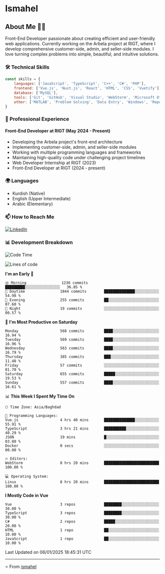 # Ismahel

## About Me 👨‍💻
Front-End Developer passionate about creating efficient and user-friendly web applications. Currently working on the Arbela project at RIGT, where I develop comprehensive customer-side, admin, and seller-side modules. I love turning complex problems into simple, beautiful, and intuitive solutions.

### 🛠️ Technical Skills
```javascript
const skills = {
    languages: ['JavaScript', 'TypeScript', 'C++', 'C#', 'PHP'],
    frontend: ['Vue.js', 'Nuxt.js', 'React', 'HTML', 'CSS', 'Vuetify'],
    database: ['MySQL'],
    tools: ['Git', 'GitHub', 'Visual Studio', 'WebStorm', 'Microsoft Office'],
    other: ['MATLAB', 'Problem Solving', 'Data Entry', 'Windows', 'Reporting']
}
```

### 💼 Professional Experience
#### Front-End Developer at RIGT (May 2024 - Present)
- Developing the Arbela project's front-end architecture
- Implementing customer-side, admin, and seller-side modules
- Working with multiple programming languages and frameworks
- Maintaining high-quality code under challenging project timelines
- Web Developer Internship at RIGT (2023)
- Front-End Developer at RIGT (2024 - present)

### 🌍 Languages
- Kurdish (Native)
- English (Upper Intermediate)
- Arabic (Elementary)

### 📫 How to Reach Me
[![LinkedIn](https://img.shields.io/badge/LinkedIn-0077B5?style=for-the-badge&logo=linkedin&logoColor=white)](https://linkedin.com/in/ismahel-zero-1053b4228)

### 📊 Development Breakdown
<!--START_SECTION:waka-->
![Code Time](http://img.shields.io/badge/Code%20Time-577%20hrs%2023%20mins-blue)

![Lines of code](https://img.shields.io/badge/From%20Hello%20World%20I%27ve%20Written-4.6%20million%20lines%20of%20code-blue)

**I'm an Early 🐤** 

```text
🌞 Morning                1236 commits        █████████░░░░░░░░░░░░░░░░   36.85 % 
🌆 Daytime                1844 commits        ██████████████░░░░░░░░░░░   54.98 % 
🌃 Evening                255 commits         ██░░░░░░░░░░░░░░░░░░░░░░░   07.60 % 
🌙 Night                  19 commits          ░░░░░░░░░░░░░░░░░░░░░░░░░   00.57 % 
```
📅 **I'm Most Productive on Saturday** 

```text
Monday                   568 commits         ████░░░░░░░░░░░░░░░░░░░░░   16.94 % 
Tuesday                  569 commits         ████░░░░░░░░░░░░░░░░░░░░░   16.96 % 
Wednesday                563 commits         ████░░░░░░░░░░░░░░░░░░░░░   16.79 % 
Thursday                 385 commits         ███░░░░░░░░░░░░░░░░░░░░░░   11.48 % 
Friday                   57 commits          ░░░░░░░░░░░░░░░░░░░░░░░░░   01.70 % 
Saturday                 655 commits         █████░░░░░░░░░░░░░░░░░░░░   19.53 % 
Sunday                   557 commits         ████░░░░░░░░░░░░░░░░░░░░░   16.61 % 
```


📊 **This Week I Spent My Time On** 

```text
🕑︎ Time Zone: Asia/Baghdad

💬 Programming Languages: 
Vue.js                   4 hrs 40 mins       ██████████████░░░░░░░░░░░   55.91 % 
TypeScript               3 hrs 21 mins       ██████████░░░░░░░░░░░░░░░   40.29 % 
JSON                     19 mins             █░░░░░░░░░░░░░░░░░░░░░░░░   03.80 % 
Docker                   0 secs              ░░░░░░░░░░░░░░░░░░░░░░░░░   00.00 % 

🔥 Editors: 
WebStorm                 8 hrs 20 mins       █████████████████████████   100.00 % 

💻 Operating System: 
Linux                    8 hrs 20 mins       █████████████████████████   100.00 % 
```

**I Mostly Code in Vue** 

```text
Vue                      3 repos             ████████░░░░░░░░░░░░░░░░░   30.00 % 
TypeScript               3 repos             ████████░░░░░░░░░░░░░░░░░   30.00 % 
C#                       2 repos             █████░░░░░░░░░░░░░░░░░░░░   20.00 % 
HTML                     1 repo              ██░░░░░░░░░░░░░░░░░░░░░░░   10.00 % 
JavaScript               1 repo              ██░░░░░░░░░░░░░░░░░░░░░░░   10.00 % 
```




 Last Updated on 06/01/2025 18:45:31 UTC
<!--END_SECTION:waka-->

---
⭐️ From [ismahel](https://github.com/ismahelZero)
